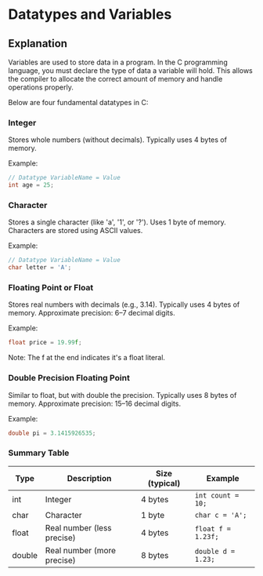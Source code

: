 # Datatypes and Variables #

## Explanation ##

Variables are used to store data in a program. In the C programming language, you must declare the type of data a variable will hold. This allows the compiler to allocate the correct amount of memory and handle operations properly.

Below are four fundamental datatypes in C:

### Integer ###

Stores whole numbers (without decimals).
Typically uses 4 bytes of memory.

Example:

```c
// Datatype VariableName = Value
int age = 25;
```

### Character ###

Stores a single character (like 'a', '1', or '?').
Uses 1 byte of memory.
Characters are stored using ASCII values.

Example:

```c
// Datatype VariableName = Value
char letter = 'A';
```

### Floating Point or Float ###

Stores real numbers with decimals (e.g., 3.14).
Typically uses 4 bytes of memory.
Approximate precision: 6–7 decimal digits.

Example:

```c
float price = 19.99f;
```

Note: The f at the end indicates it's a float literal.

### Double Precision Floating Point ###

Similar to float, but with double the precision.
Typically uses 8 bytes of memory.
Approximate precision: 15–16 decimal digits.

Example:

```c
double pi = 3.1415926535;
```

### Summary Table ###

| Type   | Description                 | Size (typical) | Example              |
|--------|-----------------------------|----------------|----------------------|
| int    | Integer                     | 4 bytes        | `int count = 10;`    |
| char   | Character                   | 1 byte         | `char c = 'A';`      |
| float  | Real number (less precise)  | 4 bytes        | `float f = 1.23f;`   |
| double | Real number (more precise)  | 8 bytes        | `double d = 1.23;`   |
